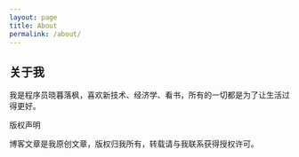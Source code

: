 ```yaml
---
layout: page
title: About
permalink: /about/
---
```

## 关于我

我是程序员晓暮落枫，喜欢新技术、经济学、看书，所有的一切都是为了让生活过得更好。

版权声明

博客文章是我原创文章，版权归我所有，转载请与我联系获得授权许可。
